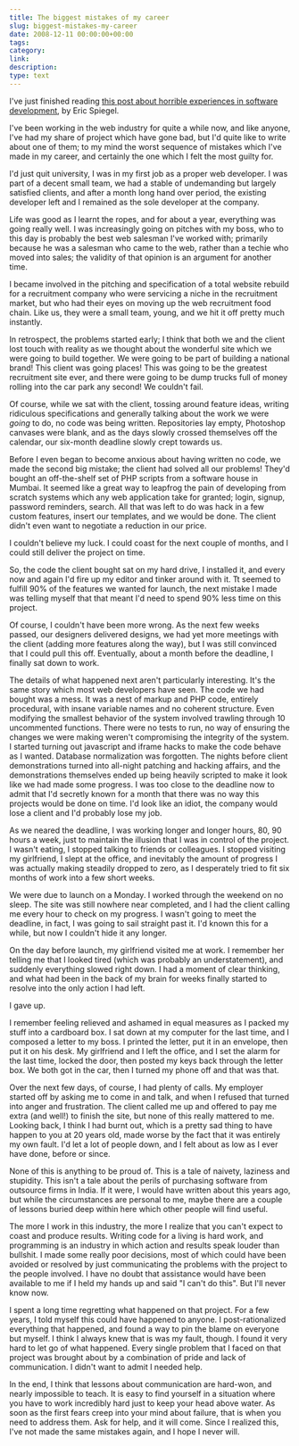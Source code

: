 ```yaml
---
title: The biggest mistakes of my career
slug: biggest-mistakes-my-career
date: 2008-12-11 00:00:00+00:00
tags:
category:
link:
description:
type: text
---
```


I've just finished reading <a href="http://itmanagement.earthweb.com/columns/smit/article.php/12071_3790206_2">this post about horrible experiences in software development</a>, by Eric Spiegel.

I've been working in the web industry for quite a while now, and like anyone, I've had my share of project which have gone bad, but I'd quite like to write about one of them; to my mind the worst sequence of mistakes which I've made in my career, and certainly the one which I felt the most guilty for.

I'd just quit university, I was in my first job as a proper web developer. I was part of a decent small team, we had a stable of undemanding but largely satisfied clients, and after a month long hand over period, the existing developer left and I remained as the sole developer at the company. 

Life was good as I learnt the ropes, and for about a year, everything was going really well. I was increasingly going on pitches with my boss, who to this day is probably the best web salesman I've worked with; primarily because he was a salesman who came to the web, rather than a techie who moved into sales; the validity of that opinion is an argument for another time. 

I became involved in the pitching and specification of a total website rebuild for a recruitment company who were servicing a niche in the recruitment market, but who had their eyes on moving up the web recruitment food chain. Like us, they were a small team, young, and we hit it off pretty much instantly.

In retrospect, the problems started early; I think that both we and the client lost touch with reality as we thought about the wonderful site which we were going to build together. We were going to be part of building a national brand! This client was going places! This was going to be the greatest recruitment site ever, and there were going to be dump trucks full of money rolling into the car park any second! We couldn't fail.

Of course, while we sat with the client, tossing around feature ideas, writing ridiculous specifications and generally talking about the work we were <em>going</em> to do, no code was being written. Repositories lay empty, Photoshop canvases were blank, and as the days slowly crossed themselves off the calendar, our six-month deadline slowly crept towards us.

Before I even began to become anxious about having written no code, we made the second big mistake; the client had solved all our problems! They'd bought an off-the-shelf set of PHP scripts from a software house in Mumbai. It seemed like a great way to leapfrog the pain of developing from scratch systems which any web application take for granted; login, signup, password reminders, search. All that was left to do was hack in a few custom features, insert our templates, and we would be done. The client didn't even want to negotiate a reduction in our price.

I couldn't believe my luck. I could coast for the next couple of months, and I could still deliver the project on time.

So, the code the client bought sat on my hard drive, I installed it, and every now and again I'd fire up my editor and tinker around with it. Tt seemed to fulfill 90% of the features we wanted for launch, the next mistake I made was telling myself that that meant I'd need to spend 90% less time on this project.

Of course, I couldn't have been more wrong. As the next few weeks passed, our designers delivered designs, we had yet more meetings with the client (adding more features along the way), but I was still convinced that I could pull this off. Eventually, about a month before the deadline, I finally sat down to work.

The details of what happened next aren't particularly interesting. It's the same story which most web developers have seen. The code we had bought was a mess. It was a nest of markup and PHP code, entirely procedural, with insane variable names and no coherent structure. Even modifying the smallest behavior of the system involved trawling through 10 uncommented functions. There were no tests to run, no way of ensuring the changes we were making weren't compromising the integrity of the system. I started turning out javascript and iframe hacks to make the code behave as I wanted. Database normalization was forgotten. The nights before client demonstrations turned into all-night patching and hacking affairs, and the demonstrations themselves  ended up being heavily scripted to make it look like we had made some progress. I was too close to the deadline now to admit that I'd secretly known for a month that there was no way this projects would be done on time. I'd look like an idiot, the company would lose a client and I'd probably lose my job.

As we neared the deadline, I was working longer and longer hours, 80, 90 hours a week, just to maintain the illusion that I was in control of the project. I wasn't eating, I stopped talking to friends or colleagues. I stopped visiting my girlfriend, I slept at the office, and inevitably the amount of progress I was actually making steadily dropped to zero, as I desperately tried to fit six months of work into a few short weeks.

We were due to launch on a Monday. I worked through the weekend on no sleep. The site was still nowhere near completed, and I had the client calling me every hour to check on my progress. I wasn't going to meet the deadline, in fact, I was going to sail straight past it. I'd known this for a while, but now I couldn't hide it any longer.

On the day before launch, my girlfriend visited me at work. I remember her telling me that I looked tired (which was probably an understatement), and suddenly everything slowed right down. I had a moment of clear thinking, and what had been in the back of my brain for weeks finally started to resolve into the only action I had left.

I gave up.

I remember feeling relieved and ashamed in equal measures as I packed my stuff into a cardboard box. I sat down at my computer for the last time, and I composed a letter to my boss. I printed the letter, put it in an envelope, then put it on his desk. My girlfriend and I left the office, and I set the alarm for the last time, locked the door, then posted my keys back through the letter box. We both got in the car, then I turned my phone off and that was that.

Over the next few days, of course, I had plenty of calls. My employer started off by asking me to come in and talk, and when I refused that turned into anger and frustration. The client called me up and offered to pay me extra (and well!) to finish the site, but none of this really mattered to me. Looking back, I think I had burnt out, which is a pretty sad thing to have happen to you at 20 years old, made worse by the fact that it was entirely my own fault. I'd let a lot of people down, and I felt about as low as I ever have done, before or since.

None of this is anything to be proud of. This is a tale of naivety, laziness and stupidity. This isn't a tale about the perils of purchasing software from outsource firms in India. If it were, I would have written about this years ago, but while the circumstances are personal to me, maybe there are a couple of lessons buried deep within here which other people will find useful.

The more I work in this industry, the more I realize that you can't expect to coast and produce results. Writing code for a living is hard work, and programming is an industry in which action and results speak louder than bullshit. I made some really poor decisions, most of which could have been avoided or resolved by just communicating the problems with the project to the people involved. I have no doubt that assistance would have been available to me if I held my hands up and said "I can't do this". But I'll never know now.

I spent a long time regretting what happened on that project. For a few years, I told myself this could have happened to anyone. I post-rationalized everything that happened, and found a way to pin the blame on everyone but myself. I think I always knew that is was my fault, though. I found it very hard to let go of what happened. Every single problem that I faced on that project was brought about by a combination of pride and lack of communication. I didn't want to admit I needed help.

In the end, I think that lessons about communication are hard-won, and nearly impossible to teach. It is easy to find yourself in a situation where you have to work incredibly hard just to keep your head above water. As soon as the first fears creep into your mind about failure, that is when you need to address them. Ask for help, and it will come. Since I realized this, I've not made the same mistakes again, and I hope I never will.
            
            